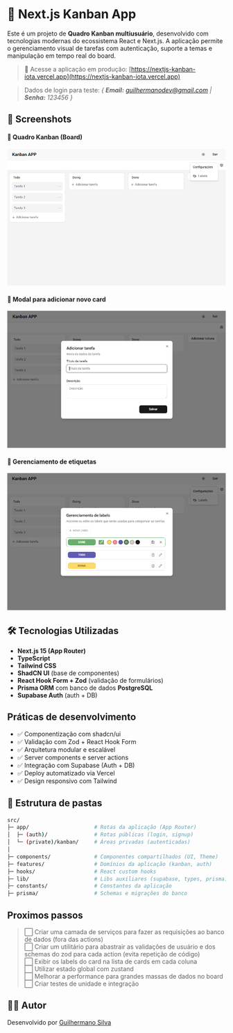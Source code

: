 # 🧠 Next.js Kanban App

Este é um projeto de **Quadro Kanban multiusuário**, desenvolvido com tecnologias modernas do ecossistema React e Next.js. A aplicação permite o gerenciamento visual de tarefas com autenticação, suporte a temas e manipulação em tempo real do board.

> 🔗 Acesse a aplicação em produção: [https://nextjs-kanban-iota.vercel.app](https://nextjs-kanban-iota.vercel.app)

> Dados de login para teste:
_{ **Email:** guilhermanodev@gmail.com |
**Senha:** 123456 }_

## 📸 Screenshots

#### 🔹 Quadro Kanban (Board)
<img src="public/board.png" alt="Board" width="700" />

#### 🔹 Modal para adicionar novo card
<img src="public/modal_adicionar_card.png" alt="Modal Adicionar Card" width="700" />

#### 🔹 Gerenciamento de etiquetas
<img src="public/gerenciamento_de_labels.png" alt="Gerenciamento de Labels" width="700" />

## 🛠️ Tecnologias Utilizadas

- **Next.js 15 (App Router)**
- **TypeScript**
- **Tailwind CSS**
- **ShadCN UI** (base de componentes)
- **React Hook Form + Zod** (validação de formulários)
- **Prisma ORM** com banco de dados **PostgreSQL**
- **Supabase Auth** (auth + DB)

## Práticas de desenvolvimento

- ✅ Componentização com shadcn/ui
- ✅ Validação com Zod + React Hook Form
- ✅ Arquitetura modular e escalável
- ✅ Server components e server actions
- ✅ Integração com Supabase (Auth + DB)
- ✅ Deploy automatizado via Vercel
- ✅ Design responsivo com Tailwind

## 📁 Estrutura de pastas

```bash
src/
├─ app/                     # Rotas da aplicação (App Router)
│  ├─ (auth)/               # Rotas públicas (login, signup)
│  └─ (private)/kanban/     # Áreas privadas (autenticadas)
│
├─ components/              # Componentes compartilhados (UI, Theme)
├─ features/                # Domínios da aplicação (kanban, auth)
├─ hooks/                   # React custom hooks
├─ lib/                     # Libs auxiliares (supabase, types, prisma)
├─ constants/               # Constantes da aplicação
├─ prisma/                  # Schemas e migrações do banco
```

## Proximos passos

> ⬜ Criar uma camada de serviços para fazer as requisições ao banco de dados (fora das actions)\
> ⬜ Criar um utilitário para abastrair as validações de usuário e dos schemas do zod para cada action (evita repetição de código)\
> ⬜ Exibir os labels do card na lista de cards em cada coluna\
> ⬜ Utilizar estado global com zustand\
> ⬜ Melhorar a performance para grandes massas de dados no board\
> ⬜ Criar testes de unidade e integração

## 👨‍💻 Autor

Desenvolvido por [Guilhermano Silva](https://github.com/guilhermanosilva)
